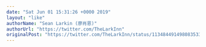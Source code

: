 ```yaml
---
date: "Sat Jun 01 15:31:26 +0000 2019"
layout: "like"
authorName: "Sean Larkin (廖肖恩)"
authorUrl: "https://twitter.com/TheLarkInn"
originalPost: "https://twitter.com/TheLarkInn/status/1134844914980835333"
---
```


